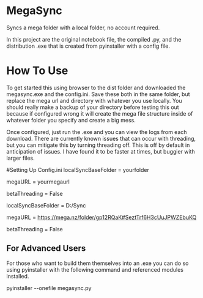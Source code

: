 # MegaSync
Syncs a mega folder with a local folder, no account required. 

In this project are the original notebook file, the compiled .py, and the distribution .exe that is created from pyinstaller with a config file.

# How To Use
To get started this using browser to the dist folder and downloaded the megasync.exe and the config.ini. Save these both in the same folder, but replace the mega url and directory with whatever you use locally. You should really make a backup of your directory before testing this out because if configured wrong it will create the mega file structure inside of whatever folder you specify and create a big mess.

Once configured, just run the .exe and you can view the logs from each download. There are currently known issues that can occur with threading, but you can mitigate this by turning threading off. This is off by default in anticipation of issues. I have found it to be faster at times, but buggier with larger files.

#Setting Up Config.ini
localSyncBaseFolder = yourfolder 

megaURL = yourmegaurl

betaThreading = False

localSyncBaseFolder = D:/Sync

megaURL = https://mega.nz/folder/gp12RQaK#SeztTrf6H3cUuJPWZEbuKQ

betaThreading = False


## For Advanced Users
For those who want to build them themselves into an .exe you can do so using pyinstaller with the following command and referenced modules installed.

pyinstaller --onefile megasync.py
